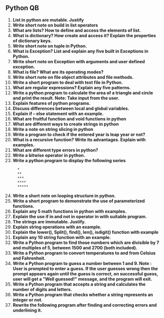 ## Python QB

1. **List in python are mutable. Justify**
2.	 **Write short note on build in list operators**
3.	 **What are lists? How to define and access the elements of list.**
4.	 **What is dictionary? How create and access it? Explain the properties of dictionary keys.**
5.	 **Write short note on tuple in Python.**
6.	 **What is Exception? List and explain any five built in Exceptions in Python.**
7.	 **Write short note on Exception with arguments and user defined exception.**
8.	 **What is file? What are its operating modes?**
9.	 **Write short note on file object attributes and file methods.**
10. **Write a short program to deal with text file in Python.**
11.	**What are regular expressions? Explain any five patterns.**
12.	**Write a python program to calculate the area of a triangle and circle and print the result.
Note: Take input from the user.**
13.	**Explain features of python programs.**
14.	**Discuss differences between local and global variables.**
15.	**Explain if – else statement with an example.**
16.	**What are fruitful function and void functions in python**
17.	**What are different ways to create strings in python**
18.	**Write a note on string slicing in python**
19.	**Write a program to check if the entered year is leap year or not?**
20.	**What is a recursive function? Write its advantages. Explain with examples.**
21.	**What are different type errors in python?**
22.	**Write a bitwise operator in python.**
23.	**Write a python program to display the following series**
    ```
      *
      **
      ***
      ****
      *****
    ```
24.	**Write a short note on looping structure in python.**
25.	**Write a short program to demonstrate the use of parameterized functions.**
26.	**Explain any 5 math functions in python with examples.**
27.	**Explain the use if in and not in operator in with suitable program.**
28.	**The strings are immutable. Justify.**
29.	**Explain string operations with an example.**
30.	**Explain the lower(), Split(), find(), len(), isdigit() function with example**
31.	**Explain any 10 string function with an example.**
32.	**Write a Python program to find those numbers which are divisible by 7 and multiples of 5, between 1500 and 2700 (both included).**
33.	**Write a Python program to convert temperatures to and from Celsius and Fahrenheit.**
34.	**Write a Python program to guess a number between 1 and 9.
Note : User is prompted to enter a guess. If the user guesses wrong then the prompt appears again until the guess is correct, on successful guess, user will get a "Well guessed!" message, and the program will exit.**
35.	**Write a Python program that accepts a string and calculates the number of digits and letters.**
36.	**Write a Python program that checks whether a string represents an integer or not.**
37.	**Rewrite the following program after finding and correcting errors and underlining it.**
